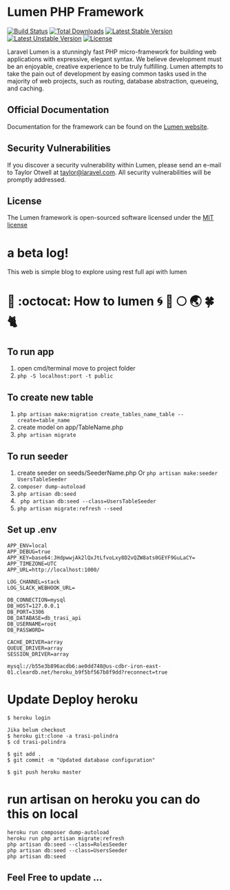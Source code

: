 # Lumen PHP Framework

[![Build Status](https://travis-ci.org/laravel/lumen-framework.svg)](https://travis-ci.org/laravel/lumen-framework)
[![Total Downloads](https://poser.pugx.org/laravel/lumen-framework/d/total.svg)](https://packagist.org/packages/laravel/lumen-framework)
[![Latest Stable Version](https://poser.pugx.org/laravel/lumen-framework/v/stable.svg)](https://packagist.org/packages/laravel/lumen-framework)
[![Latest Unstable Version](https://poser.pugx.org/laravel/lumen-framework/v/unstable.svg)](https://packagist.org/packages/laravel/lumen-framework)
[![License](https://poser.pugx.org/laravel/lumen-framework/license.svg)](https://packagist.org/packages/laravel/lumen-framework)

Laravel Lumen is a stunningly fast PHP micro-framework for building web applications with expressive, elegant syntax. We believe development must be an enjoyable, creative experience to be truly fulfilling. Lumen attempts to take the pain out of development by easing common tasks used in the majority of web projects, such as routing, database abstraction, queueing, and caching.

## Official Documentation

Documentation for the framework can be found on the [Lumen website](http://lumen.laravel.com/docs).

## Security Vulnerabilities

If you discover a security vulnerability within Lumen, please send an e-mail to Taylor Otwell at taylor@laravel.com. All security vulnerabilities will be promptly addressed.

## License

The Lumen framework is open-sourced software licensed under the [MIT license](http://opensource.org/licenses/MIT)


# a beta log!
This web is simple blog to explore using rest full api with lumen

# :trident: :octocat: How to lumen :cyclone: :banana: :full_moon: :earth_asia: :four_leaf_clover: :cat2:

## To run app
1. open cmd/terminal move to project folder
2. ``` php -S localhost:port -t public ```

## To create new table
1. ``` php artisan make:migration create_tables_name_table --create=table_name ```
2. create model on app/TableName.php
3. ``` php artisan migrate ```

## To run seeder 
1. create seeder on seeds/SeederName.php Or ```php artisan make:seeder UsersTableSeeder```
2. ``` composer dump-autoload ```
3. ``` php artisan db:seed ```
4. ``` php artisan db:seed --class=UsersTableSeeder```
5. ``` php artisan migrate:refresh --seed ```

## Set up .env
``` 
APP_ENV=local
APP_DEBUG=true
APP_KEY=base64:JHdpwwjAk2lQxJtLfvoLxy8D2vQZW8ats0GEYF9GuLaCY=
APP_TIMEZONE=UTC
APP_URL=http://localhost:1000/

LOG_CHANNEL=stack
LOG_SLACK_WEBHOOK_URL=

DB_CONNECTION=mysql
DB_HOST=127.0.0.1
DB_PORT=3306
DB_DATABASE=db_trasi_api
DB_USERNAME=root
DB_PASSWORD=

CACHE_DRIVER=array
QUEUE_DRIVER=array
SESSION_DRIVER=array
```

```
mysql://b55e3b896acdb6:ae0dd748@us-cdbr-iron-east-01.cleardb.net/heroku_b9f5bf567b8f9dd?reconnect=true
```


# Update Deploy heroku

```
$ heroku login

Jika belum checkout
$ heroku git:clone -a trasi-polindra
$ cd trasi-polindra

$ git add .
$ git commit -m "Updated database configuration"

$ git push heroku master

```
# run  artisan on heroku you can do this on local
```
heroku run composer dump-autoload
heroku run php artisan migrate:refresh
php artisan db:seed --class=RolesSeeder
php artisan db:seed --class=UsersSeeder
php artisan db:seed
```
## Feel Free to update ...